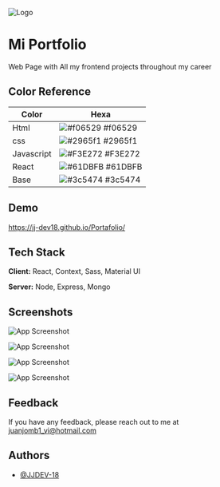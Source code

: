 
![Logo](https://res.cloudinary.com/dbi95d6gs/image/upload/c_scale,w_182/v1672781012/Logo/logoJJ-removebg-preview_hizdvp.png)


# Mi Portfolio

Web Page with All my frontend projects throughout my career

## Color Reference

| Color             | Hexa                                                                |
| ----------------- | ------------------------------------------------------------------ |
| Html | ![#f06529](https://via.placeholder.com/10/f06529?text=+) #f06529 |
| css | ![#2965f1](https://via.placeholder.com/10/2965f1?text=+) #2965f1 |
| Javascript | ![#F3E272](https://via.placeholder.com/10/F3E272?text=+) #F3E272 |
| React  | ![#61DBFB](https://via.placeholder.com/10/61DBFB?text=+) #61DBFB |
| Base  | ![#3c5474](https://via.placeholder.com/10/3c5474?text=+) #3c5474 |


## Demo

https://jj-dev18.github.io/Portafolio/


## Tech Stack

**Client:** React, Context, Sass, Material UI

**Server:** Node, Express, Mongo 



## Screenshots

![App Screenshot](https://res.cloudinary.com/dbi95d6gs/image/upload/v1672781239/Logo/portafolio_scnkde.png)

![App Screenshot](https://res.cloudinary.com/dbi95d6gs/image/upload/v1672781421/Logo/screen_projects_ks7jyk.png)

![App Screenshot](https://res.cloudinary.com/dbi95d6gs/image/upload/v1672781435/Logo/login_screen_portafolio_ojjrcu.png)

![App Screenshot](https://res.cloudinary.com/dbi95d6gs/image/upload/v1672781712/Logo/admin_screen_projects_pmlopz.png)

## Feedback

If you have any feedback, please reach out to me at juanjomb1_vi@hotmail.com


## Authors

- [@JJDEV-18](https://github.com/JJ-Dev18)

